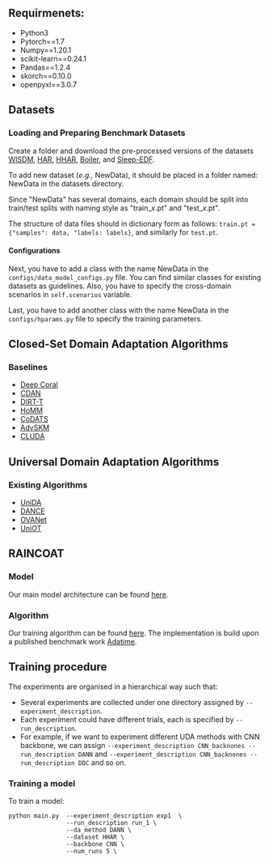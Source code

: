 
## Requirmenets:
- Python3
- Pytorch==1.7
- Numpy==1.20.1
- scikit-learn==0.24.1
- Pandas==1.2.4
- skorch==0.10.0 
- openpyxl==3.0.7 

## Datasets
### Loading and Preparing Benchmark Datasets
Create a folder and download the pre-processed versions of the datasets [WISDM](https://researchdata.ntu.edu.sg/dataset.xhtml?persistentId=doi:10.21979/N9/KJWE5B), [HAR](https://researchdata.ntu.edu.sg/dataset.xhtml?persistentId=doi:10.21979/N9/0SYHTZ), [HHAR](https://researchdata.ntu.edu.sg/dataset.xhtml?persistentId=doi:10.21979/N9/OWDFXO), [Boiler](https://researchdata.https://github.com/DMIRLAB-Group/SASA/tree/main/datasets/Boiler), and [Sleep-EDF](https://researchdata.ntu.edu.sg/dataset.xhtml?persistentId=doi:10.21979/N9/UD1IM9).

To add new dataset (*e.g.,* NewData), it should be placed in a folder named: NewData in the datasets directory.

Since "NewData" has several domains, each domain should be split into train/test splits with naming style as
"train_*x*.pt" and "test_*x*.pt".

The structure of data files should in dictionary form as follows:
`train.pt = {"samples": data, "labels: labels}`, and similarly for `test.pt`.

#### Configurations
Next, you have to add a class with the name NewData in the `configs/data_model_configs.py` file. 
You can find similar classes for existing datasets as guidelines. 
Also, you have to specify the cross-domain scenarios in `self.scenarios` variable.

Last, you have to add another class with the name NewData in the `configs/hparams.py` file to specify
the training parameters.


## Closed-Set Domain Adaptation Algorithms
### Baselines
- [Deep Coral](https://arxiv.org/abs/1607.01719)
- [CDAN](https://arxiv.org/abs/1705.10667)
- [DIRT-T](https://arxiv.org/abs/1802.08735)
- [HoMM](https://arxiv.org/pdf/1912.11976.pdf)
- [CoDATS](https://arxiv.org/pdf/2005.10996.pdf)
- [AdvSKM](https://www.ijcai.org/proceedings/2021/0378.pdf)
- [CLUDA](https://openreview.net/forum?id=xPkJYRsQGM)

## Universal Domain Adaptation Algorithms
### Existing Algorithms
- [UniDA](https://openaccess.thecvf.com/content_CVPR_2019/papers/You_Universal_Domain_Adaptation_CVPR_2019_paper.pdf)
- [DANCE](https://cs-people.bu.edu/keisaito/research/DANCE.html)
- [OVANet](https://arxiv.org/abs/2104.03344)
- [UniOT](https://arxiv.org/abs/2210.17067)


## RAINCOAT
### Model
Our main model architecture can be found [here](models/models.py). 

### Algorithm 
Our training algorithm can be found [here](algorithms/RAINCOAT.py). 
The implementation is build upon a published benchmark work [Adatime](https://arxiv.org/abs/2203.08321). 
## Training procedure

The experiments are organised in a hierarchical way such that:
- Several experiments are collected under one directory assigned by `--experiment_description`.
- Each experiment could have different trials, each is specified by `--run_description`.
- For example, if we want to experiment different UDA methods with CNN backbone, we can assign
`--experiment_description CNN_backnones --run_description DANN` and `--experiment_description CNN_backnones --run_description DDC` and so on.

### Training a model

To train a model:

```
python main.py  --experiment_description exp1  \
                --run_description run_1 \
                --da_method DANN \
                --dataset HHAR \
                --backbone CNN \
                --num_runs 5 \
```
